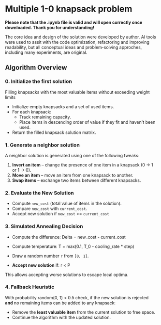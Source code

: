 # Multiple 1-0 knapsack problem

**Please note that the .ipynb file is valid and will open correctly once downloaded. Thank you for understanding!**

The core idea and design of the solution were developed by author. AI tools were used to assit with the code optimization, refactoring and improving readability, but all conceptual ideas and problem-solving approches, including many experiments, are original.

## Algorithm Overview

### 0. Initialize the first solution
Filling knapsacks with the most valuable items without exceeding weight limits

- Initialize empty knapsacks and a set of used items.
- For each knapsack:
  - Track remaining capacity.
  - Place items in descending order of value if they fit and haven't been used.
- Return the filled knapsack solution matrix.

### 1. Generate a neighbor solution
A neighbor solution is generated using one of the following tweaks:

1. **Invert an item** – change the presence of one item in a knapsack (0 → 1 or 1 → 0).  
2. **Move an item** – move an item from one knapsack to another.  
3. **Swap items** – exchange two items between different knapsacks.  

### 2. Evaluate the New Solution
- Compute `new_cost` (total value of items in the solution).  
- Compare `new_cost` with `current_cost`.
- Accept new solution if  `new_cost` >= `current_cost`

### 3. Simulated Annealing Decision
- Compute the difference:  Delta = new_cost - current_cost

- Compute temperature: T = max(0.1, T_0 - cooling_rate * step)

- Draw a random number `r` from `[0, 1]`.  
- **Accept new solution** if: r < P



This allows accepting worse solutions to escape local optima.
 
### 4. Fallback Heuristic
With probability random(0, 1) < 0.5 check, if the new solution is rejected **and** no remaining items can be added to any knapsack:
- Remove the **least valuable item** from the current solution to free space.  
- Continue the algorithm with the updated solution.
